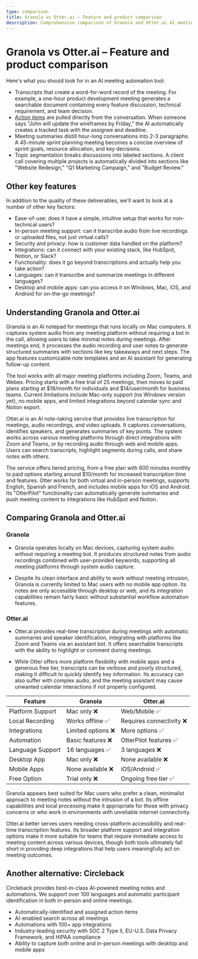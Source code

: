 ```yaml
---
type: comparison
title: Granola vs Otter.ai – Feature and product comparison
description: Comprehensive comparison of Granola and Otter.ai AI meeting automation tools, evaluating transcription quality, action item tracking, meeting summaries, topic segmentation, and key features like platform support, integrations, and pricing.
---
```


# Granola vs Otter.ai – Feature and product comparison

Here's what you should look for in an AI meeting automation tool:  
* Transcripts that create a word-for-word record of the meeting. For example, a one-hour product development meeting generates a searchable document containing every feature discussion, technical requirement, and team decision.
* [Action items](/releases/add-action-items-to-meetings) are pulled directly from the conversation. When someone says "John will update the wireframes by Friday," the AI automatically creates a tracked task with the assignee and deadline.
* Meeting summaries distill hour-long conversations into 2-3 paragraphs. A 45-minute sprint planning meeting becomes a concise overview of sprint goals, resource allocation, and key decisions.
* Topic segmentation breaks discussions into labeled sections. A client call covering multiple projects is automatically divided into sections like "Website Redesign," "Q1 Marketing Campaign," and "Budget Review."

## Other key features
In addition to the quality of these deliverables, we'll want to look at a number of other key factors:
* Ease-of-use: does it have a simple, intuitive setup that works for non-technical users?
* In-person meeting support: can it transcribe audio from live recordings or uploaded files, not just virtual calls?
* Security and privacy: how is customer data handled on the platform?
* Integrations: can it connect with your existing stack, like HubSpot, Notion, or Slack?
* Functionality: does it go beyond transcriptions and actually help you take action?
* Languages: can it transcribe and summarize meetings in different languages?
* Desktop and mobile apps: can you access it on Windows, Mac, iOS, and Android for on-the-go meetings?

## Understanding Granola and Otter.ai
Granola is an AI notepad for meetings that runs locally on Mac computers. It captures system audio from any meeting platform without requiring a bot in the call, allowing users to take minimal notes during meetings. After meetings end, it processes the audio recording and user notes to generate structured summaries with sections like key takeaways and next steps. The app features customizable note templates and an AI assistant for generating follow-up content.

The tool works with all major meeting platforms including Zoom, Teams, and Webex. Pricing starts with a free trial of 25 meetings, then moves to paid plans starting at $18/month for individuals and $14/user/month for business teams. Current limitations include Mac-only support (no Windows version yet), no mobile apps, and limited integrations beyond calendar sync and Notion export.

Otter.ai is an AI note-taking service that provides live transcription for meetings, audio recordings, and video uploads. It captures conversations, identifies speakers, and generates summaries of key points. The system works across various meeting platforms through direct integrations with Zoom and Teams, or by recording audio through web and mobile apps. Users can search transcripts, highlight segments during calls, and share notes with others.

The service offers tiered pricing, from a free plan with 600 minutes monthly to paid options starting around $10/month for increased transcription time and features. Otter works for both virtual and in-person meetings, supports English, Spanish and French, and includes mobile apps for iOS and Android. Its "OtterPilot" functionality can automatically generate summaries and push meeting content to integrations like HubSpot and Notion.

## Comparing Granola and Otter.ai

### Granola

* Granola operates locally on Mac devices, capturing system audio without requiring a meeting bot. It produces structured notes from audio recordings combined with user-provided keywords, supporting all meeting platforms through system audio capture.

* Despite its clean interface and ability to work without meeting intrusion, Granola is currently limited to Mac users with no mobile app option. Its notes are only accessible through desktop or web, and its integration capabilities remain fairly basic without substantial workflow automation features.

### Otter.ai

* Otter.ai provides real-time transcription during meetings with automatic summaries and speaker identification, integrating with platforms like Zoom and Teams via an assistant bot. It offers searchable transcripts with the ability to highlight or comment during meetings.

* While Otter offers more platform flexibility with mobile apps and a generous free tier, transcripts can be verbose and poorly structured, making it difficult to quickly identify key information. Its accuracy can also suffer with complex audio, and the meeting assistant may cause unwanted calendar interactions if not properly configured.

| Feature | Granola | Otter.ai |
|---------|---------|----------|
| Platform Support | Mac only ❌ | Web/Mobile ✅ |
| Local Recording | Works offline ✅ | Requires connectivity ❌ |
| Integrations | Limited options ❌ | More options ✅ |
| Automation | Basic features ❌ | OtterPilot features ✅ |
| Language Support | 16 languages ✅ | 3 languages ❌ |
| Desktop App | Mac only ❌ | None available ❌ |
| Mobile Apps | None available ❌ | iOS/Android ✅ |
| Free Option | Trial only ❌ | Ongoing free tier ✅ |

Granola appears best suited for Mac users who prefer a clean, minimalist approach to meeting notes without the intrusion of a bot. Its offline capabilities and local processing make it appropriate for those with privacy concerns or who work in environments with unreliable internet connectivity.

Otter.ai better serves users needing cross-platform accessibility and real-time transcription features. Its broader platform support and integration options make it more suitable for teams that require immediate access to meeting content across various devices, though both tools ultimately fall short in providing deep integrations that help users meaningfully act on meeting outcomes.

## Another alternative: Circleback
Circleback provides best-in-class AI-powered meeting notes and automations. We support over 100 languages and automatic participant identification in both in-person and online meetings.
* Automatically-identified and assigned action items
* AI-enabled search across all meetings
* Automations with 100+ app integrations
* Industry-leading security with SOC 2 Type II, EU-U.S. Data Privacy Framework, and HIPAA compliance
* Ability to capture both online and in-person meetings with desktop and mobile apps